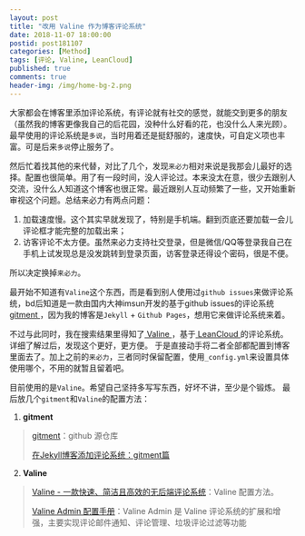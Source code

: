 ```yaml
---
layout: post
title: "改用 Valine 作为博客评论系统"
date: 2018-11-07 18:00:00
postid: post181107
categories: [Method]
tags: [评论, Valine, LeanCloud]
published: true
comments: true
header-img: /img/home-bg-2.png
---
```


大家都会在博客里添加评论系统，有评论就有社交的感觉，就能交到更多的朋友（虽然我的博客更像我自己的后花园，没种什么好看的花，也没什么人来光顾）。
最早使用的评论系统是`多说`，当时用着还是挺舒服的，速度快，可自定义项也丰富。可是后来`多说`停止服务了。

<!--more-->

然后忙着找其他的来代替，对比了几个，发现`来必力`相对来说是我那会儿最好的选择。配置也很简单。用了有一段时间，没人评论过。本来没太在意，很少去跟别人交流，没什么人知道这个博客也很正常。最近跟别人互动频繁了一些，又开始重新审视这个问题。总结来必力有两点问题：

1. 加载速度慢。这个其实早就发现了，特别是手机端。翻到页底还要加载一会儿评论框才能完整的加载出来；
2. 访客评论不太方便。虽然来必力支持社交登录，但是微信/QQ等登录我自己在手机上试发现总是没发跳转到登录页面，访客登录还得设个密码，很是不便。

所以决定换掉`来必力`。

最开始不知道有`Valine`这个东西，而是看到别人使用过`github issues`来做评论系统，bd后知道是一款由国内大神imsun开发的基于github issues的评论系统[ gitment ](https://github.com/imsun/gitment)，因为我的博客是`Jekyll` + `Github Pages`，想用它来做评论系统来着。

不过与此同时，我在搜索结果里得知了[ Valine ](https://valine.js.org/)，基于[ LeanCloud ](https://leancloud.cn/)的评论系统。详细了解过后，发现这个更好，更方便。
于是直接动手将二者全部都配置到博客里面去了。加上之前的`来必力`，三者同时保留配置，使用`_config.yml`来设置具体使用哪个，不用的就暂且留着吧。

目前使用的是`Valine`。希望自己坚持多写写东西，好坏不讲，至少是个锻炼。
最后放几个`gitment`和`Valine`的配置方法：

1. **gitment**
> [gitment](https://github.com/imsun/gitment)：github 源仓库
> 
> [在Jekyll博客添加评论系统：gitment篇](https://www.cnblogs.com/jacobpan/archive/2017/07/18/7200512.html)
2. **Valine**
> [Valine - 一款快速、简洁且高效的无后端评论系统](https://valine.js.org/)：Valine 配置方法。
> 
> [Valine Admin 配置手册](https://panjunwen.com/valine-admin-document/)：Valine Admin 是 Valine 评论系统的扩展和增强，主要实现评论邮件通知、评论管理、垃圾评论过滤等功能